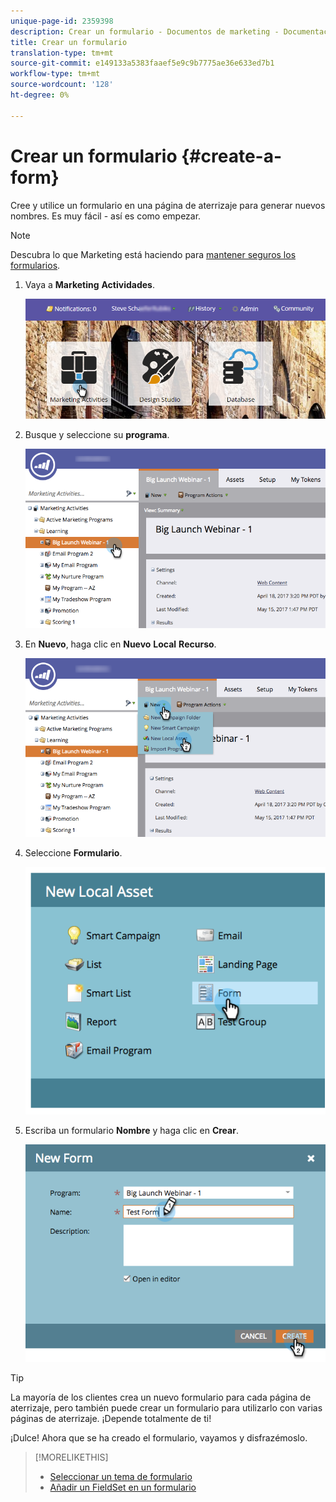 ```yaml
---
unique-page-id: 2359398
description: Crear un formulario - Documentos de marketing - Documentación del producto
title: Crear un formulario
translation-type: tm+mt
source-git-commit: e149133a5383faaef5e9c9b7775ae36e633ed7b1
workflow-type: tm+mt
source-wordcount: '128'
ht-degree: 0%

---
```



# Crear un formulario {#create-a-form}

Cree y utilice un formulario en una página de aterrizaje para generar nuevos nombres. Es muy fácil - así es como empezar.

>[!NOTE]
>
>Descubra lo que Marketing está haciendo para [mantener seguros los formularios](http://nation.marketo.com/t5/Product-Documents/Forms-Service-Enhancements/ta-p/303670#M1038).

1. Vaya a **Marketing** **Actividades**.

   ![](assets/login-marketing-activities.png)

1. Busque y seleccione su **programa**.

   ![](assets/programseelct.png)

1. En **Nuevo**, haga clic en **Nuevo** **Local** **Recurso**.

   ![](assets/newlocalasset.png)

1. Seleccione **Formulario**.

   ![](assets/image2014-9-15-17-3a1-3a20.png)

1. Escriba un formulario **Nombre** y haga clic en **Crear**.

   ![](assets/newformwithhands.png)

>[!TIP]
>
>La mayoría de los clientes crea un nuevo formulario para cada página de aterrizaje, pero también puede crear un formulario para utilizarlo con varias páginas de aterrizaje. ¡Depende totalmente de ti!

¡Dulce! Ahora que se ha creado el formulario, vayamos y disfrazémoslo.

>[!MORELIKETHIS]
>
>* [Seleccionar un tema de formulario](select-a-form-theme.md)
>* [Añadir un FieldSet en un formulario](../../../../product-docs/demand-generation/forms/form-fields/add-a-fieldset-to-a-form.md)

>



